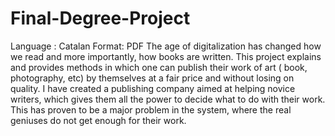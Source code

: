 # Final-Degree-Project
Language : Catalan                  Format: PDF  The age of digitalization has changed how we read and more importantly, how books are written.  This project explains and provides methods in which one can publish their work of art ( book, photography, etc) by themselves at a fair price and without losing on quality.  I have created a publishing company aimed at helping novice writers, which gives them all the power to decide what to do with their work. This has proven to be a major problem in the system, where the real geniuses do not get enough for their work. 
